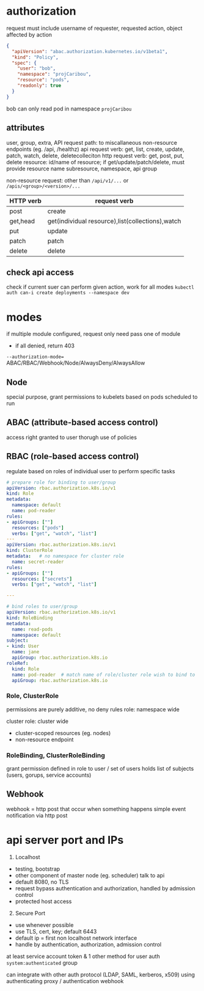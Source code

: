 # authorization
request must include username of requester, requested action, object affected by action

```json
{
  "apiVersion": "abac.authorization.kubernetes.io/v1beta1",
  "kind": "Policy",
  "spec": {
    "user": "bob",
    "namespace": "projCaribou",
    "resource": "pods",
    "readonly": true
  }
}
```
bob can only read pod in namespace `projCaribou`

## attributes
user, group, extra, API
request path: to miscallaneous non-resource endpoints (eg. /api, /healthz)
api request verb: get, list, create, update, patch, watch, delete, deletecolleciton
http request verb: get, post, put, delete
resource: id/name of resource; if get/update/patch/delete, must provide resource name
subresource, namespace, api group

non-resource request: other than `/api/v1/...` or `/apis/<group>/<version>/...`

| HTTP verb | request verb                                     |
|-----------|--------------------------------------------------|
| post      | create                                           |
| get,head  | get(individual resource),list(collections),watch |
| put       | update                                           |
| patch     | patch                                            |
| delete    | delete                                           |

## check api access
check if current suer can perform given action, work for all modes
`kubectl auth can-i create deployments --namespace dev`


# modes
if multiple module configured, request only need pass one of module
- if all denied, return 403

`--authorization-mode=` ABAC/RBAC/Webhook/Node/AlwaysDeny/AlwaysAllow


## Node
special purpose, grant permissions to kubelets based on pods scheduled to run

## ABAC (attribute-based access control)
access right granted to user thorugh use of policies


## RBAC (role-based access control)
regulate based on roles of individual user to perform specific tasks

```yaml
# prepare role for binding to user/group
apiVersion: rbac.authorization.k8s.io/v1
kind: Role
metadata:
  namespace: default
  name: pod-reader
rules:
- apiGroups: [""]
  resources: ["pods"]
  verbs: ["get", "watch", "list"]
---
apiVersion: rbac.authorization.k8s.io/v1
kind: ClusterRole
metadata:   # no namespace for cluster role
  name: secret-reader
rules:
- apiGroups: [""]
  resources: ["secrets"]
  verbs: ["get", "watch", "list"]

---

# bind roles to user/group
apiVersion: rbac.authorization.k8s.io/v1
kind: RoleBinding
metadata:
  name: read-pods
  namespace: default
subject:
- kind: User
  name: jane
  apiGroup: rbac.authorization.k8s.io
roleRef:
  kind: Role
  name: pod-reader  # match name of role/cluster role wish to bind to
  apiGroup: rbac.authorization.k8s.io
```
### Role, ClusterRole
permissions are purely additive, no deny rules
role: namespace wide

cluster role: cluster wide
  - cluster-scoped resources (eg. nodes)
  - non-resource endpoint


### RoleBinding, ClusterRoleBinding
grant permission defined in role to user / set of users
holds list of subjects (users, gorups, service accounts)




## Webhook
webhook = http post that occur when something happens 
simple event notification via http post





# api server port and IPs
1. Localhost
  - testing, bootstrap
  - other component of master node (eg. scheduler) talk to api
  - default 8080, no TLS
  - request bypass authentication and authorization, handled by admission control
  - protected host access

2. Secure Port
  - use whenever possible
  - use TLS, cert, key; default 6443
  - default ip = first non localhost network interface
  - handle by authentication, authorization, admission control

at least service account token & 1 other method for user auth
`system:authenticated` group 

can integrate with other auth protocol (LDAP, SAML, kerberos, x509) 
using authenticating proxy / authentication webhook




















